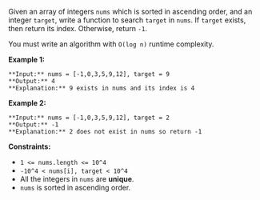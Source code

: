 Given an array of integers `nums` which is sorted in ascending order, and an integer `target`, write a function to search `target` in `nums`. If `target` exists, then return its index. Otherwise, return `-1`.

You must write an algorithm with `O(log n)` runtime complexity.

**Example 1:**


```
**Input:** nums = [-1,0,3,5,9,12], target = 9
**Output:** 4
**Explanation:** 9 exists in nums and its index is 4

```

**Example 2:**


```
**Input:** nums = [-1,0,3,5,9,12], target = 2
**Output:** -1
**Explanation:** 2 does not exist in nums so return -1

```

**Constraints:**

* `1 <= nums.length <= 10^4`
* `-10^4 < nums[i], target < 10^4`
* All the integers in `nums` are **unique**.
* `nums` is sorted in ascending order.

